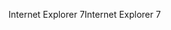 <span data-ttu-id="9b75d-101">Internet Explorer 7</span><span class="sxs-lookup"><span data-stu-id="9b75d-101">Internet Explorer 7</span></span>